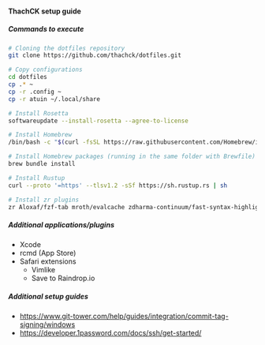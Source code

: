 #### ThachCK setup guide

##### Commands to execute

```bash
# Cloning the dotfiles repository
git clone https://github.com/thachck/dotfiles.git

# Copy configurations
cd dotfiles
cp .* ~
cp -r .config ~
cp -r atuin ~/.local/share

# Install Rosetta
softwareupdate --install-rosetta --agree-to-license

# Install Homebrew
/bin/bash -c "$(curl -fsSL https://raw.githubusercontent.com/Homebrew/install/HEAD/install.sh)"

# Install Homebrew packages (running in the same folder with Brewfile)
brew bundle install

# Install Rustup
curl --proto '=https' --tlsv1.2 -sSf https://sh.rustup.rs | sh

# Install zr plugins
zr Aloxaf/fzf-tab mroth/evalcache zdharma-continuum/fast-syntax-highlighting > ~/.config/zr.zsh
```

##### Additional applications/plugins

- Xcode
- rcmd (App Store)
- Safari extensions
  - Vimlike
  - Save to Raindrop.io

##### Additional setup guides

- https://www.git-tower.com/help/guides/integration/commit-tag-signing/windows
- https://developer.1password.com/docs/ssh/get-started/
